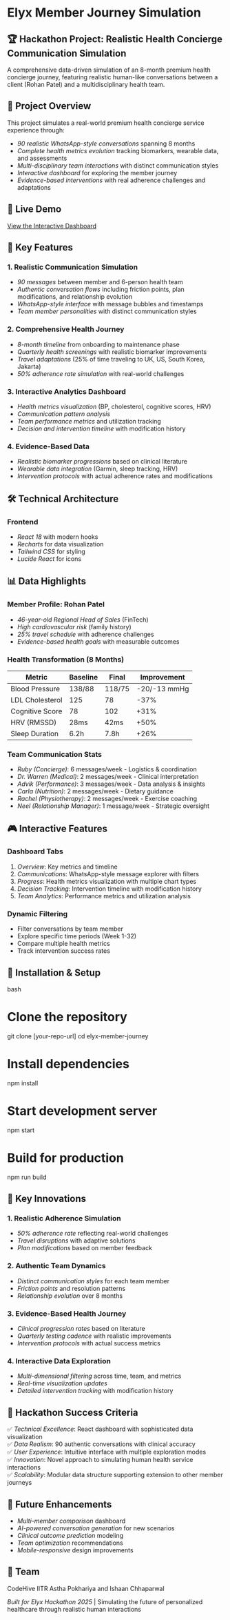 # Elyx Member Journey Simulation

## 🏆 Hackathon Project: Realistic Health Concierge Communication Simulation

A comprehensive data-driven simulation of an 8-month premium health concierge journey, featuring realistic human-like conversations between a client (Rohan Patel) and a multidisciplinary health team.

## 🎯 Project Overview

This project simulates a real-world premium health concierge service experience through:

- *90 realistic WhatsApp-style conversations* spanning 8 months
- *Complete health metrics evolution* tracking biomarkers, wearable data, and assessments  
- *Multi-disciplinary team interactions* with distinct communication styles
- *Interactive dashboard* for exploring the member journey
- *Evidence-based interventions* with real adherence challenges and adaptations

## 🚀 Live Demo

[View the Interactive Dashboard](your-deployment-url-here)

## 🎨 Key Features

### 1. Realistic Communication Simulation
- *90 messages* between member and 6-person health team
- *Authentic conversation flows* including friction points, plan modifications, and relationship evolution
- *WhatsApp-style interface* with message bubbles and timestamps
- *Team member personalities* with distinct communication styles

### 2. Comprehensive Health Journey
- *8-month timeline* from onboarding to maintenance phase
- *Quarterly health screenings* with realistic biomarker improvements
- *Travel adaptations* (25% of time traveling to UK, US, South Korea, Jakarta)
- *50% adherence rate simulation* with real-world challenges

### 3. Interactive Analytics Dashboard
- *Health metrics visualization* (BP, cholesterol, cognitive scores, HRV)
- *Communication pattern analysis* 
- *Team performance metrics* and utilization tracking
- *Decision and intervention timeline* with modification history

### 4. Evidence-Based Data
- *Realistic biomarker progressions* based on clinical literature
- *Wearable data integration* (Garmin, sleep tracking, HRV)
- *Intervention protocols* with actual adherence rates and modifications

## 🛠 Technical Architecture

### Frontend
- *React 18* with modern hooks
- *Recharts* for data visualization
- *Tailwind CSS* for styling
- *Lucide React* for icons


## 📊 Data Highlights

### Member Profile: Rohan Patel
- *46-year-old Regional Head of Sales* (FinTech)
- *High cardiovascular risk* (family history)
- *25% travel schedule* with adherence challenges
- *Evidence-based health goals* with measurable outcomes

### Health Transformation (8 Months)
| Metric | Baseline | Final | Improvement |
|--------|----------|-------|-------------|
| Blood Pressure | 138/88 | 118/75 | -20/-13 mmHg |
| LDL Cholesterol | 125 | 78 | -37% |
| Cognitive Score | 78 | 102 | +31% |
| HRV (RMSSD) | 28ms | 42ms | +50% |
| Sleep Duration | 6.2h | 7.8h | +26% |

### Team Communication Stats
- *Ruby (Concierge)*: 6 messages/week - Logistics & coordination
- *Dr. Warren (Medical)*: 2 messages/week - Clinical interpretation  
- *Advik (Performance)*: 3 messages/week - Data analysis & insights
- *Carla (Nutrition)*: 2 messages/week - Dietary guidance
- *Rachel (Physiotherapy)*: 2 messages/week - Exercise coaching
- *Neel (Relationship Manager)*: 1 message/week - Strategic oversight

## 🎮 Interactive Features

### Dashboard Tabs
1. *Overview*: Key metrics and timeline
2. *Communications*: WhatsApp-style message explorer with filters
3. *Progress*: Health metrics visualization with multiple chart types
4. *Decision Tracking*: Intervention timeline with modification history
5. *Team Analytics*: Performance metrics and utilization analysis

### Dynamic Filtering
- Filter conversations by team member
- Explore specific time periods (Week 1-32)
- Compare multiple health metrics
- Track intervention success rates

## 🔧 Installation & Setup

bash
# Clone the repository
git clone [your-repo-url]
cd elyx-member-journey

# Install dependencies
npm install

# Start development server
npm start

# Build for production
npm run build


## 🎯 Key Innovations

### 1. Realistic Adherence Simulation
- *50% adherence rate* reflecting real-world challenges
- *Travel disruptions* with adaptive solutions
- *Plan modifications* based on member feedback

### 2. Authentic Team Dynamics
- *Distinct communication styles* for each team member
- *Friction points* and resolution patterns  
- *Relationship evolution* over 8 months

### 3. Evidence-Based Health Journey
- *Clinical progression rates* based on literature
- *Quarterly testing cadence* with realistic improvements
- *Intervention protocols* with actual success metrics

### 4. Interactive Data Exploration
- *Multi-dimensional filtering* across time, team, and metrics
- *Real-time visualization updates*
- *Detailed intervention tracking* with modification history

## 🏅 Hackathon Success Criteria

✅ *Technical Excellence*: React dashboard with sophisticated data visualization  
✅ *Data Realism*: 90 authentic conversations with clinical accuracy  
✅ *User Experience*: Intuitive interface with multiple exploration modes  
✅ *Innovation*: Novel approach to simulating human health service interactions  
✅ *Scalability*: Modular data structure supporting extension to other member journeys  

## 🔮 Future Enhancements

- *Multi-member comparison* dashboard
- *AI-powered conversation generation* for new scenarios
- *Clinical outcome prediction* modeling
- *Team optimization* recommendations
- *Mobile-responsive* design improvements

## 👥 Team

CodeHive IITR
Astha Pokhariya and Ishaan Chhaparwal

*Built for Elyx Hackathon 2025* | Simulating the future of personalized healthcare through realistic human interactions